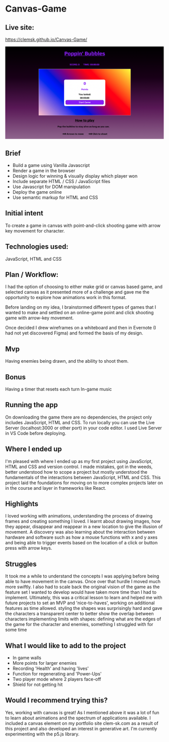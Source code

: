 # Canvas-Game

## Live site:

https://clemsk.github.io/Canvas-Game/

![alt text](game.png)

## Brief

- Build a game using Vanilla Javascript
- Render a game in the browser
- Design logic for winning & visually display which player won
- Include separate HTML / CSS / JavaScript files
- Use Javascript for DOM manipulation
- Deploy the game online
- Use semantic markup for HTML and CSS

## Initial intent

To create a game in canvas with point-and-click shooting game with arrow key movement for character.

## Technologies used:

JavaScript, HTML and CSS

## Plan / Workflow:

I had the option of choosing to either make grid or canvas based game, and selected canvas as it presented more of a challenge and gave me the opportunity to explore how animations work in this format.

Before landing on my idea, I brainstormed different types of games that I wanted to make and settled on an online-game point and click shooting game with arrow-key movement.

Once decided I drew wireframes on a whiteboard and then in Evernote (I had not yet discovered Figma) and formed the basis of my design.

## Mvp

Having enemies being drawn, and the ability to shoot them.

## Bonus

Having a timer that resets each turn
In-game music

## Running the app

On downloading the game there are no dependencies, the project only includes JavaScript, HTML and CSS.
To run locally you can use the Live Server (localhost:3000 or other port) in your code editor.
I used Live Server in VS Code before deploying.

## Where I ended up

I'm pleased with where I ended up as my first project using JavaScript, HTML and CSS and version control.
I made mistakes, got in the weeds, better understood how to scope a project but mostly understood the fundamentals of
the interactions between JavaScript, HTML and CSS. This project laid the foundations for moving on to more complex projects later on in the course and layer in frameworks like React.

<!-- ## Screenshots and wireframes -->

## Highlights

I loved working with animations, understanding the process of drawing frames and creating something I loved.
I learnt about drawing images, how they appear, disappear and reappear in a new location to give the illusion of movement.
A discovery was also learning about the interaction between hardware and software such as how a mouse functions with x and y axes and being able to trigger events based on the location of a click or button press with arrow keys.

## Struggles

It took me a while to understand the concepts I was applying before being able to have movement in the canvas. Once over that hurdle I moved much more swiftly.
I also had to scale back the original vision of the game as the feature set I wanted to develop would have taken more time than I had to implement.
Ultimately, this was a critical lesson to learn and helped me with future projects to set an MVP and 'nice-to-haves', working on additional features as time allowed.
styling the shapes was surprisingly hard and gave the characters a transparent center to better show the overlap between characters
implementing limits with shapes: defining what are the edges of the game for the character and enemies, something I struggled with for some time

## What I would like to add to the project

- In game walls
- More points for larger enemies
- Recording 'Health' and having 'lives'
- Function for regenerating and 'Power-Ups'
- Two player mode where 2 players face-off
- Shield for not getting hit

## Would I recommend trying this?

Yes, working with canvas is great! As I mentioned above it was a lot of fun to learn about animations and the spectrum of applications available. I included a canvas element on my portfolio site clem-sk.com as a result of this project and also developed an interest in generative art. I'm currently experimenting with the p5.js library.
